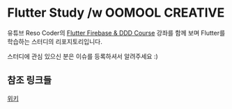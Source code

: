 # Flutter Study /w OOMOOL CREATIVE

유튜브 Reso Coder의 
[Flutter Firebase & DDD Course](https://www.youtube.com/watch?v=RMiN59x3uH0&list=PLB6lc7nQ1n4iS5p-IezFFgqP6YvAJy84U&index=1) 강좌를 함께 보며 Flutter를 학습하는 스터디의 리포지토리입니다.

스터디에 관심 있으신 분은 이슈를 등록하셔서 알려주세요 :)

## 참조 링크들
[위키](https://github.com/OOMOOL-CREATIVE/flutter-study/wiki)
